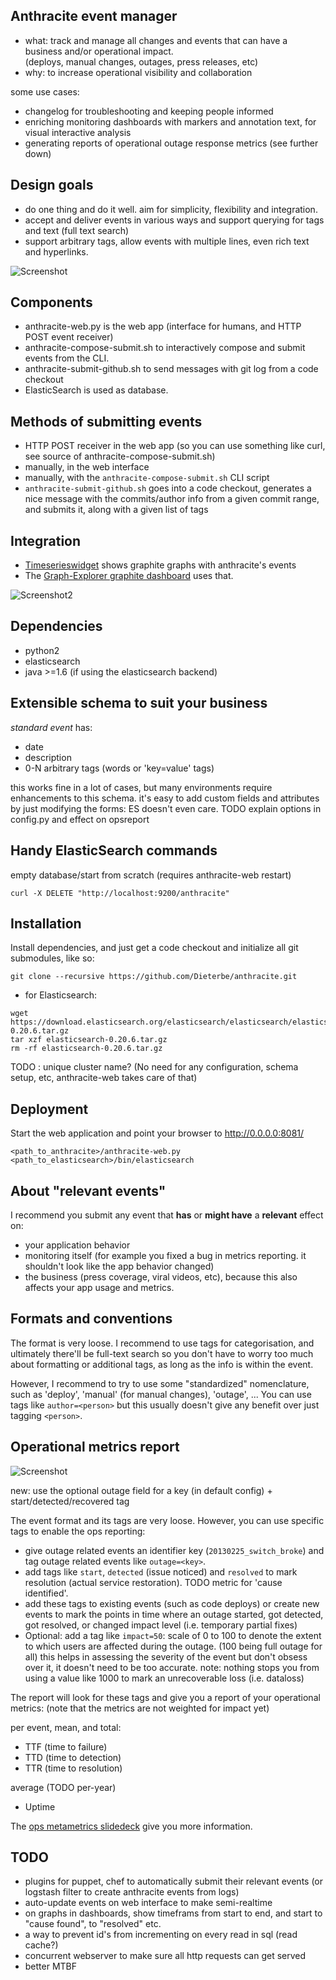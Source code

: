 ## Anthracite event manager ##

* what: track and manage all changes and events that can have a business and/or operational impact.  
  (deploys, manual changes, outages, press releases, etc)
* why: to increase operational visibility and collaboration

some use cases:

* changelog for troubleshooting and keeping people informed
* enriching monitoring dashboards with markers and annotation text, for visual interactive analysis
* generating reports of operational outage response metrics (see further down)

## Design goals ##

* do one thing and do it well.  aim for simplicity, flexibility and integration.
* accept and deliver events in various ways and support querying for tags and text (full text search)
* support arbitrary tags, allow events with multiple lines, even rich text and hyperlinks.

![Screenshot](https://raw.github.com/Dieterbe/anthracite/master/screenshots/screenshot-table.png)

## Components ##

* anthracite-web.py is the web app (interface for humans, and HTTP POST event receiver)
* anthracite-compose-submit.sh to interactively compose and submit events from the CLI.
* anthracite-submit-github.sh to send messages with git log from a code checkout
* ElasticSearch is used as database.


## Methods of submitting events ##

* HTTP POST receiver in the web app (so you can use something like curl, see source of anthracite-compose-submit.sh)
* manually, in the web interface
* manually, with the `anthracite-compose-submit.sh` CLI script
* `anthracite-submit-github.sh` goes into a code checkout, generates a nice message with the commits/author info from a given
  commit range, and submits it, along with a given list of tags


## Integration ##

* [Timeserieswidget](https://github.com/Dieterbe/timeserieswidget) shows graphite graphs with anthracite's events
* The [Graph-Explorer graphite dashboard](https://github.com/Dieterbe/graph-explorer) uses that.

![Screenshot2](https://raw.github.com/Dieterbe/anthracite/master/screenshots/flot-annotated-event.png)

## Dependencies ##

* python2
* elasticsearch
* java >=1.6 (if using the elasticsearch backend)


## Extensible schema to suit your business ##

_standard event_ has:
* date
* description
* 0-N arbitrary tags (words or 'key=value' tags)

this works fine in a lot of cases, but many environments require enhancements to this schema.
it's easy to add custom fields and attributes by just modifying the forms: ES doesn't even care.
TODO explain options in config.py and effect on opsreport

## Handy ElasticSearch commands ##

empty database/start from scratch (requires anthracite-web restart)
```
curl -X DELETE "http://localhost:9200/anthracite"
```

## Installation ##

Install dependencies, and just get a code checkout and initialize all git submodules, like so:

```
git clone --recursive https://github.com/Dieterbe/anthracite.git
```

* for Elasticsearch:

```
wget https://download.elasticsearch.org/elasticsearch/elasticsearch/elasticsearch-0.20.6.tar.gz
tar xzf elasticsearch-0.20.6.tar.gz
rm -rf elasticsearch-0.20.6.tar.gz
```
TODO : unique cluster name?
(No need for any configuration, schema setup, etc, anthracite-web takes care of that)



## Deployment ##

Start the web application and point your browser to http://0.0.0.0:8081/

```
<path_to_anthracite>/anthracite-web.py
<path_to_elasticsearch>/bin/elasticsearch
```

## About "relevant events" ##

I recommend you submit any event that **has** or **might have** a **relevant** effect on:
* your application behavior
* monitoring itself (for example you fixed a bug in metrics reporting. it shouldn't look like the app behavior changed)
* the business (press coverage, viral videos, etc), because this also affects your app usage and metrics.


## Formats and conventions ##

The format is very loose.  I recommend to use tags for categorisation, and ultimately there'll be full-text search so you don't have to worry too much
about formatting or additional tags, as long as the info is within the event.

However, I recommend to try to use some "standardized" nomenclature, such as 'deploy', 'manual' (for manual changes), 'outage', ...
You can use tags like `author=<person>` but this usually doesn't give any benefit over just tagging `<person>`.


## Operational metrics report ##

![Screenshot](https://raw.github.com/Dieterbe/anthracite/master/screenshots/screenshot-opsreport.png)

new: use the optional outage field for a key (in default config) + start/detected/recovered tag


The event format and its tags are very loose.  However, you can use specific tags to enable the ops reporting:

* give outage related events an identifier key (`20130225_switch_broke`) and tag outage related events like `outage=<key>`.
* add tags like `start`, `detected` (issue noticed) and `resolved` to mark resolution (actual service restoration). TODO metric for 'cause identified'.
* add these tags to existing events (such as code deploys) or create new events to mark the points in time where an outage started,
  got detected, got resolved, or changed impact level (i.e. temporary partial fixes)
* Optional: add a tag like `impact=50`: scale of 0 to 100 to denote the extent to which users are affected during the outage. (100 being full outage for all)
  this helps in assessing the severity of the event but don't obsess over it, it doesn't need to be too accurate.
  note: nothing stops you from using a value like 1000 to mark an unrecoverable loss (i.e. dataloss)

The report will look for these tags and give you a report of your operational metrics: (note that the metrics are not weighted for impact yet)

per event, mean, and total:

* TTF (time to failure)
* TTD (time to detection)
* TTR (time to resolution)

average (TODO per-year)
* Uptime

The [ops metametrics slidedeck](http://www.slideshare.net/jallspaw/ops-metametrics-the-currency-you-pay-for-change) give you more information.


## TODO ##

* plugins for puppet, chef to automatically submit their relevant events (or logstash filter to create anthracite events from logs)
* auto-update events on web interface to make semi-realtime
* on graphs in dashboards, show timeframs from start to end, and start to "cause found", to "resolved" etc.
* a way to prevent id's from incrementing on every read in sql (read cache?)
* concurrent webserver to make sure all http requests can get served
* better MTBF
